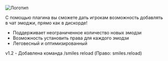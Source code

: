 ![Логотип](https://i.ibb.co/RBL5B3F/Header.png "Logo")

С помощью плагина вы сможете дать игрокам возможность добавлять в чат эмоджи, прямо как в дискорде!

- Поддерживает неограниченное количество новых эмодзи
- Возможность установить права для каждого эмодзи
- Леговесный и оптимизированный

v1.2 - Добавлена команда /smiles reload (Право: smiles.reload)
